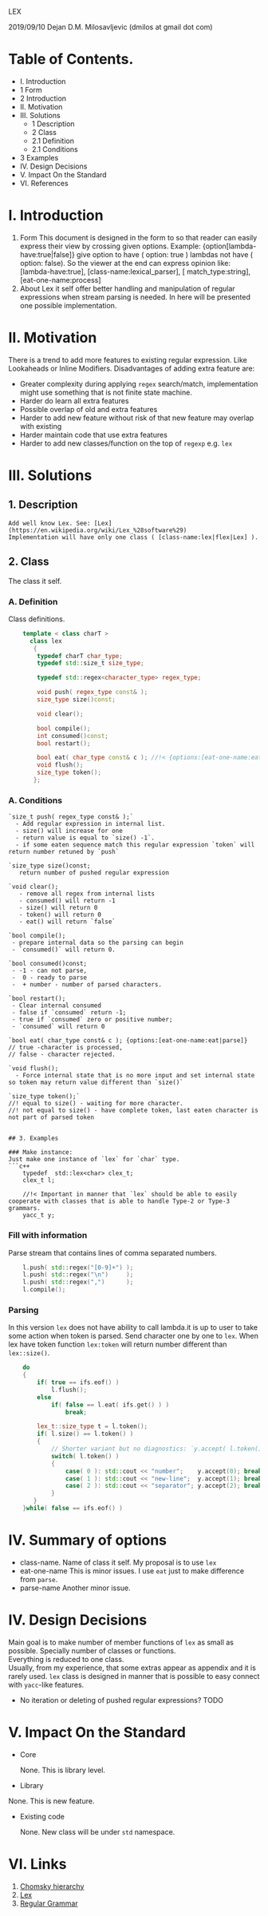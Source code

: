 LEX

2019/09/10
Dejan D.M. Milosavljevic
(dmilos at gmail dot com)

# Table of Contents.
  * I. Introduction
  *  1  Form
  *  2  Introduction
  * II. Motivation
  * III. Solutions
    * 1 Description
    * 2 Class
    * 2.1 Definition
    * 2.1 Conditions
   * 3 Examples
  * IV. Design Decisions
  * V. Impact On the Standard
  * VI. References

# I. Introduction
  1. Form
    This document is designed in the form to so that reader can easily express their view by crossing given options.
    Example: {option[lambda-have:true|false]} give option to have ( option: true ) lambdas not have ( option: false).
    So the viewer at the end can express opinion like: [lambda-have:true], [class-name:lexical_parser], [ match_type:string], [eat-one-name:process]
  2. About
    Lex it self offer better handling and manipulation of regular expressions when stream parsing is needed.
  In here will be presented one possible implementation.

# II. Motivation
  There is a trend to add more features to existing regular expression. Like Lookaheads or Inline Modifiers.
  Disadvantages of adding extra feature are:
   - Greater complexity during applying `regex` search/match, implementation might use something that is not finite state machine.
   - Harder do learn all extra features
   - Possible overlap of old and extra features
   - Harder to add new feature without risk of that new feature may overlap with existing
   - Harder maintain code that use extra features
   - Harder to add new classes/function on the top of `regexp` e.g. `lex`

# III. Solutions
  ## 1. Description
    Add well know Lex. See: [Lex](https://en.wikipedia.org/wiki/Lex_%28software%29)
    Implementation will have only one class ( [class-name:lex|flex|Lex] ).

  ## 2. Class
   The class it self.

  ### A. Definition
   Class definitions.

```c++
    template < class charT >
      class lex
       {
        typedef charT char_type;
        typedef std::size_t size_type;

        typedef std::regex<character_type> regex_type;

        void push( regex_type const& );
        size_type size()const;

        void clear();

        bool compile();
        int consumed()const;
        bool restart();

        bool eat( char_type const& c ); //!< {options:[eat-one-name:eat|parse]}
        void flush();
        size_type token();
       };
```

  ### A. Conditions

    `size_t push( regex_type const& );`
      - Add regular expression in internal list.
      - size() will increase for one
      - return value is equal to `size() -1`.
      - if some eaten sequence match this regular expression `token` will return number retuned by `push`

    `size_type size()const;
       return number of pushed regular expression

    `void clear();
       - remove all regex from internal lists
       - consumed() will return -1
       - size() will return 0
       - token() will return 0
       - eat() will return `false`

    `bool compile();
     - prepare internal data so the parsing can begin
     - `consumed()` will return 0.

    `bool consumed()const;
     - -1 - can not parse, 
     -  0 - ready to parse
     -  + number - number of parsed characters.

    `bool restart();
     - Clear internal consumed
     - false if `consumed` return -1;
     - true if `consumed` zero or positive number;
     - `consumed` will return 0

    `bool eat( char_type const& c ); {options:[eat-one-name:eat|parse]}
    // true -character is processed, 
    // false - character rejected.

    `void flush();
      - Force internal state that is no more input and set internal state so token may return value different than `size()`

    `size_type token();`
    //! equal to size() - waiting for more character.
    //! not equal to size() - have complete token, last eaten character is not part of parsed token

```

## 3. Examples

### Make instance:
Just make one instance of `lex` for `char` type.
```c++
    typedef  std::lex<char> clex_t;
    clex_t l;

    //!< Important in manner that `lex` should be able to easily cooperate with classes that is able to handle Type-2 or Type-3 grammars.
    yacc_t y;
```

### Fill with information
Parse stream that contains lines of comma separated numbers.

``` c++
    l.push( std::regex("[0-9]+") );
    l.push( std::regex("\n")     );
    l.push( std::regex(",")      );
    l.compile();
```

### Parsing
   In this version `lex` does not have ability to call lambda.it is up to user to take some action when token is parsed.
   Send character one by one to `lex`. When lex have token function `lex:token` will return number different than `lex::size()`.
```c++
    do
    {
        if( true == ifs.eof() )
            l.flush();
        else
            if( false == l.eat( ifs.get() ) )
                break;

        lex_t::size_type t = l.token();
        if( l.size() == l.token() )
        {
            // Shorter variant but no diagnostics: `y.accept( l.token() );`
            switch( l.token() )
            {
                case( 0 ): std::cout << "number";    y.accept(0); break;
                case( 1 ): std::cout << "new-line";  y.accept(1); break;
                case( 2 ): std::cout << "separator"; y.accept(2); break;
            }
       }
    }while( false == ifs.eof() )
```

# IV. Summary of options
  * class-name.
    Name of class it self. My proposal is to use `lex`
  * eat-one-name
    This is minor issues. I use `eat` just to make difference from `parse`.
   * parse-name
    Another minor issue.

# IV. Design Decisions
  Main goal is to make number of member functions of `lex` as small as possible. Specially number of classes or functions.\
  Everything is reduced to one class.\
  Usually, from my experience, that some extras appear as appendix and it is rarely used.
  `lex` class is designed in manner that is possible to easy connect with `yacc`-like features.

  - No iteration or deleting of pushed regular expressions?
    TODO

# V. Impact On the Standard
  * Core

    None. This is library level.
  * Library

   None. This is new feature.
  * Existing code

    None. New class will be under `std` namespace.

# VI. Links
   1. [Chomsky hierarchy](https://en.wikipedia.org/wiki/Chomsky_hierarchy )
   2. [Lex](https://en.wikipedia.org/wiki/Lex_%28software%29)
   3. [Regular Grammar](https://en.wikipedia.org/wiki/Regular_grammar)
